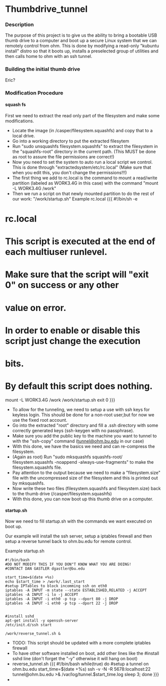 # Thumbdrive_tunnel
### Description
The purpose of this project is to give us the ability to bring a bootable USB thumb drive to a computer and boot up a secure Linux system that we can remotely control from ohm.
This is done by modifying a read-only "kubuntu install" distro so that it boots up, installs a preselected group of utilities and then calls home to ohm with an ssh tunnel.

### Building the initial thumb drive
Eric?

### Modification Procedure
#### squash fs
First we need to extract the read only part of the filesystem and make some modifications.
 * Locate the image (in /casper/filesystem.squashfs) and copy that to a local drive.
 * Go into a working directory to put the extracted filesytem
 * Run "sudo unsquashfs  filesystem.squashfs" to extract the filesystem in the "squashfs-root" directory in the current path. (This MUST be done as root to assure the file permissions are correct!)
 * Now you need to set the system to auto run a local script we control.  This is done through "extractedsystem/etc/rc.local" (Make sure that when you edit this, you don't change the permissions!!!)
 * The first thing we add to rc.local is the command to mount a read/write partition (labeled as WORK3.4G in this case) with the command "mount -L WORK3.4G /work"
 * Then we run a script on that newly mounted partition to do the rest of our work: "/work/startup.sh"
    Example rc.local
    {{{
#!/bin/sh -e
#
# rc.local
#
# This script is executed at the end of each multiuser runlevel.
# Make sure that the script will "exit 0" on success or any other
# value on error.
#
# In order to enable or disable this script just change the execution
# bits.
#
# By default this script does nothing.
mount -L WORK3.4G /work
/work/startup.sh
exit 0
    }}}

 * To allow for the tunneling, we need to setup a use with ssh keys for keyless login.  This should be done for a non-root user,but for now we use the fixed root account.
 * Go into the extracted "root" directory and fill a .ssh directory with some correctly generated keys (ssh-keygen with no passphrase).
 * Make sure you add the public key to the machine you want to tunnel to with the "ssh-copy" command (tunnel@ohm.bu.edu in our case)
 * With this done, we have the basics we need and can re-compress the filesystem.
 * (Again as root) Run "sudo mksquashfs squashfs-root/ filesystem.squashfs -noappend -always-use-fragments" to make the filesystem.squashfs file.
 * Pay attention to the output because we need to make a "filesystem.size" file with the uncompressed size of the filesystem and this is printed out by mksquashfs.
 * Now write these two files (filesystem.squashfs and filesystem.size) back to the thumb drive (/casper/filesystem.squashfs)
 * With this done, you can now boot up this thumb drive on a computer.

#### startup.sh
Now we need to fill startup.sh with the commands we want executed on boot up.

Our example will install the ssh server, setup a iptables firewall and then setup a reverse tunnel back to ohm.bu.edu for remote control.

Example startup.sh

```
#!/bin/bash
#DO NOT MODIFY THIS IF YOU DON"T KNOW WHAT YOU ARE DOING!
#CONTACT DAN GASTLER dgastler@bu.edu

start_time=$(date +%s)
echo $start_time > /work/.last_start
#setup IPTables to block incomming ssh on eth0
iptables -A INPUT -m state --state ESTABLISHED,RELATED -j ACCEPT
iptables -A INPUT -i lo -j ACCEPT
iptables -A INPUT -i eth0 -p tcp --dport 80 -j DROP
iptables -A INPUT -i eth0 -p tcp --dport 22 -j DROP


#install sshd
apt-get install -y openssh-server
/etc/init.d/ssh start

/work/reverse_tunnel.sh &
```
 * TODO: This script should be updated with a more complete iptables firewall
 * To have other software installed on boot, add other lines like the #install sshd line (don't forget the "-y" otherwise it will hang on boot)
 * reverse_tunnel.sh
    {{{
#!/bin/bash
while(true)
do
    #setup a tunnel on ohm.bu.edu
    start_time=$(date +%s)
    ssh -v -N -R 5678:localhost:22 tunnel@ohm.bu.edu >& /var/log/tunnel.$start_time.log
    sleep 3;
done
    }}}
  *
